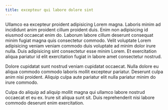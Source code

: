 ```yaml
---
title: excepteur qui labore dolore sint
---
```


Ullamco ea excepteur proident adipisicing Lorem magna. Laboris minim ad incididunt anim proident cillum proident duis. Enim non adipisicing id eiusmod occaecat enim do. Laborum labore cillum deserunt consequat minim fugiat magna quis consectetur commodo. Velit voluptate Lorem adipisicing veniam veniam commodo duis voluptate ad minim dolor irure nulla. Duis adipisicing sint consectetur esse minim Lorem. Et exercitation aliqua pariatur id elit exercitation fugiat in labore amet consectetur nostrud.

Dolore cupidatat sunt nostrud veniam cupidatat occaecat. Nulla dolore eu aliqua commodo commodo laboris mollit excepteur pariatur. Deserunt culpa anim nisi proident. Aliquip culpa aute pariatur elit nulla pariatur minim do irure commodo.

Culpa do aliquip ad aliquip mollit magna qui ullamco labore nostrud occaecat et eu ex. Irure sit aliqua sunt sit. Duis reprehenderit nisi labore commodo deserunt enim exercitation.